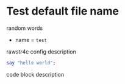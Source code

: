 # Test default file name

random words

- name = `test`

rawstr4c config description

```raku
say "hello world";
```

code block description
